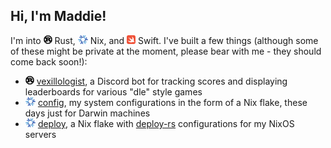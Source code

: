 ## Hi, I'm Maddie!

I'm into <img src="assets/rust.svg" style="height: 1em;" /> Rust, <img src="assets/nix.svg"
style="height: 1em;" /> Nix, and <img src="assets/swift.svg" style="height: 1em;" /> Swift. I've
built a few things (although some of these might be private at the moment, please bear with me -
they should come back soon!):

- <img src="assets/rust.svg" style="height: 1em;" /> [vexillologist], a Discord bot for tracking
  scores and displaying leaderboards for various "dle" style games
- <img src="assets/nix.svg" style="height: 1em;" /> [config], my system configurations in the form
  of a Nix flake, these days just for Darwin machines
- <img src="assets/nix.svg" style="height: 1em;" /> [deploy], a Nix flake with [deploy-rs]
  configurations for my NixOS servers

[vexillologist]: https://github.com/maddiemort/vexillologist
[config]: https://github.com/maddiemort/config
[deploy]: https://github.com/maddiemort/deploy
[deploy-rs]: https://github.com/serokell/deploy-rs
